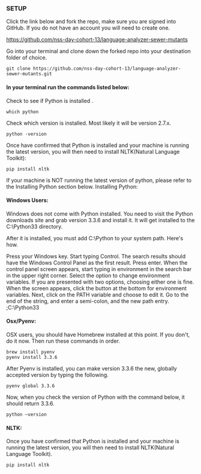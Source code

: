 ### SETUP

Click the link below and fork the repo, make sure you are signed into GitHub. If you do not have an account you will need to create one.

<https://github.com/nss-day-cohort-13/language-analyzer-sewer-mutants>

Go into your terminal and clone down the forked repo into your destination folder of choice.

```
git clone https://github.com/nss-day-cohort-13/language-analyzer-sewer-mutants.git
``` 

#### In your terminal run the commands listed below:

Check to see if Python is installed .

```
which python
```

Check which version is installed. Most likely it will be version 2.7.x.

```
python -version
```

Once have confirmed that Python is installed and your machine is running the latest version, you will then need to install NLTK(Natural Language Toolkit):

```
pip install nltk
```

If your machine is NOT running the latest version of python, please refer to the Installing Python section below.
Installing Python:

#### Windows Users:

Windows does not come with Python installed. You need to visit the Python downloads site and grab version 3.3.6 and install it. It will get installed to the C:\Python33 directory.

After it is installed, you must add C:\Python to your system path. Here's how.

Press your Windows key.
Start typing Control.
The search results should have the Windows Control Panel as the first result. Press enter.
When the control panel screen appears, start typing in environment in the search bar in the upper right corner.
Select the option to change environment variables. If you are presented with two options, choosing either one is fine.
When the screen appears, click the button at the bottom for environment variables.
Next, click on the PATH variable and choose to edit it.
Go to the end of the string, and enter a semi-colon, and the new path entry. ;C:\Python33

 #### Osx/Pyenv:

OSX users, you should have Homebrew installed at this point. If you don't, do it now. Then run these commands in order.

```
brew install pyenv
pyenv install 3.3.6
```
After Pyenv is installed, you can make version 3.3.6 the new, globally accepted version by typing the following.

```
pyenv global 3.3.6
```
Now, when you check the version of Python with the command below, it should return 3.3.6.

```
python —version
```

#### NLTK:

Once you have confirmed that Python is installed and your machine is running the latest version, you will then need to install NLTK(Natural Language Toolkit).

``` 
pip install nltk
```
